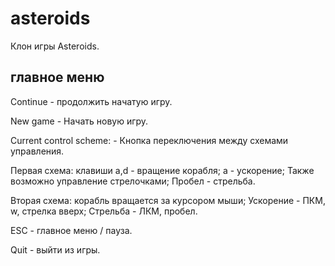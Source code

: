 # asteroids

Клон игры Asteroids.

## главное меню
Continue - продолжить начатую игру.

New game - Начать новую игру.

Current control scheme: - Кнопка переключения между схемами управления.

Первая схема:
клавиши a,d - вращение корабля;
a - ускорение;
Также возможно управление стрелочками;
Пробел - стрельба. 

Вторая схема:
корабль вращается за курсором мыши;
Ускорение - ПКМ, w, стрелка вверх;
Стрельба - ЛКМ, пробел.

ESC - главное меню / пауза.

Quit - выйти из игры.

